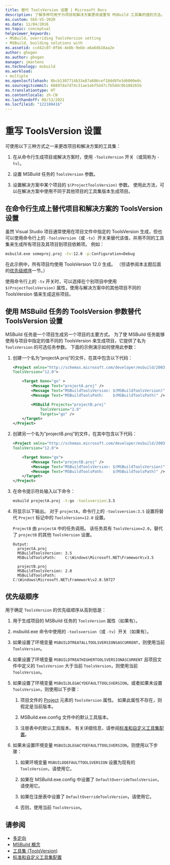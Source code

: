 ```yaml
---
title: 替代 ToolsVersion 设置 | Microsoft Docs
description: 了解多种可用于为项目和解决方案更改或重写 MSBuild 工具集的值的方法。
ms.custom: SEO-VS-2020
ms.date: 11/04/2016
ms.topic: conceptual
helpviewer_keywords:
- MSBuild, overriding ToolsVersion setting
- MSBuild, building solutions with
ms.assetid: ccd42c07-0fb6-4e8b-9ebb-a6a6db18aa2e
author: ghogen
ms.author: ghogen
manager: jmartens
ms.technology: msbuild
ms.workload:
- multiple
ms.openlocfilehash: 8bcb1307714b33e87a886cef18dd97e3d6000e0c
ms.sourcegitcommit: 68897da7d74c31ae1ebf5d47c7b5ddc9b108265b
ms.translationtype: HT
ms.contentlocale: zh-CN
ms.lasthandoff: 08/13/2021
ms.locfileid: "122108416"
---
```

# <a name="override-toolsversion-settings"></a>重写 ToolsVersion 设置

可使用以下三种方式之一来更改项目和解决方案的工具集：

1. 在从命令行生成项目或解决方案时，使用 `-ToolsVersion` 开关（或简称为 `-tv`）。

2. 设置 MSBuild 任务的 `ToolsVersion` 参数。

3. 设置解决方案中某个项目的 `$(ProjectToolsVersion)` 参数。 使用此方法，可以在解决方案中使用不同于其他项目的工具集版本生成项目。

## <a name="override-the-toolsversion-settings-of-projects-and-solutions-on-command-line-builds"></a>在命令行生成上替代项目和解决方案的 ToolsVersion 设置

 虽然 Visual Studio 项目通常使用在项目文件中指定的 ToolsVersion 生成，但也可以使用命令行上的 `-ToolsVersion`（或 `-tv`）开关来替代该值，并用不同的工具集来生成所有项目及其项目到项目依赖项。 例如：

```cmd
msbuild.exe someproj.proj -tv:12.0 -p:Configuration=Debug
```

 在此示例中，所有项目均使用 ToolsVersion 12.0 生成。 （但请参阅本主题后面的[优先级顺序](#order-of-precedence)一节。）

 使用命令行上的 `-tv` 开关时，可以选择在个别项目中使用 `$(ProjectToolsVersion)` 属性，使用与解决方案中的其他项目不同的 ToolsVersion 值来生成这些项目。

## <a name="override-the-toolsversion-settings-using-the-toolsversion-parameter-of-the-msbuild-task"></a>使用 MSBuild 任务的 ToolsVersion 参数替代 ToolsVersion 设置

 MSBuild 任务是一个项目生成另一个项目的主要方式。 为了使 MSBuild 任务能够使用与项目中指定的值不同的 ToolsVersion 来生成项目，它提供了名为 `ToolsVersion` 的可选任务参数。 下面的示例演示如何使用此参数：

1. 创建一个名为“projectA.proj”的文件，在其中包含以下代码：

    ```xml
    <Project xmlns="http://schemas.microsoft.com/developer/msbuild/2003"
    ToolsVersion="12.0">

        <Target Name="go" >
            <Message Text="projectA.proj" />
            <Message Text="MSBuildToolsVersion: $(MSBuildToolsVersion)" />
            <Message Text="MSBuildToolsPath:    $(MSBuildToolsPath)" />

            <MSBuild Projects="projectB.proj"
                ToolsVersion="2.0"
                Targets="go" />
        </Target>
    </Project>
    ```

2. 创建另一个名为“projectB.proj”的文件，在其中包含以下代码：

    ```xml
    <Project xmlns="http://schemas.microsoft.com/developer/msbuild/2003"
    ToolsVersion="12.0">

        <Target Name="go">
            <Message Text="projectB.proj" />
            <Message Text="MSBuildToolsVersion: $(MSBuildToolsVersion)" />
            <Message Text="MSBuildToolsPath:    $(MSBuildToolsPath)" />
        </Target>
    </Project>
    ```

3. 在命令提示符处输入以下命令：

    ```cmd
    msbuild projectA.proj -t:go -toolsversion:3.5
    ```

4. 将显示以下输出。 对于 `projectA`，命令行上的 `-toolsversion:3.5` 设置将替代 `Project` 标记中的 `ToolsVersion=12.0` 设置。

     `ProjectB` 由 `projectA` 中的任务调用。 该任务具有 `ToolsVersion=2.0`，替代了 `projectB` 的其他 `ToolsVersion` 设置。

    ```
    Output:
      projectA.proj
      MSBuildToolsVersion: 3.5
      MSBuildToolsPath:    C:\Windows\Microsoft.NET\Framework\v3.5

      projectB.proj
      MSBuildToolsVersion: 2.0
      MSBuildToolsPath:    C:\Windows\Microsoft.NET\Framework\v2.0.50727
    ```

## <a name="order-of-precedence"></a>优先级顺序

 用于确定 `ToolsVersion` 的优先级顺序从高到低是：

1. 用于生成项目的 MSBuild 任务的 `ToolsVersion` 属性（如果有）。

2. msbuild.exe 命令中使用的 `-toolsversion`（或 `-tv`）开关（如果有）。

3. 如果设置了环境变量 `MSBUILDTREATALLTOOLSVERSIONSASCURRENT`，则使用当前 `ToolsVersion`。

4. 如果设置了环境变量 `MSBUILDTREATHIGHERTOOLSVERSIONASCURRENT` 且项目文件中定义的 `ToolsVersion` 大于当前 `ToolsVersion`，则使用当前 `ToolsVersion`。

5. 如果设置了环境变量 `MSBUILDLEGACYDEFAULTTOOLSVERSION`，或者如果未设置 `ToolsVersion`，则使用以下步骤：

    1. 项目文件的 [Project](../msbuild/project-element-msbuild.md) 元素的 `ToolsVersion` 属性。 如果此属性不存在，则假定是当前版本。

    2. MSBuild.exe.config 文件中的默认工具版本。

    3. 注册表中的默认工具版本。 有关详细信息，请参阅[标准和自定义工具集配置](../msbuild/standard-and-custom-toolset-configurations.md)。

6. 如果未设置环境变量 `MSBUILDLEGACYDEFAULTTOOLSVERSION`，则使用以下步骤：

    1. 如果环境变量 `MSBUILDDEFAULTTOOLSVERSION` 设置为现有的 `ToolsVersion`，请使用它。

    2. 如果在 MSBuild.exe.config 中设置了 `DefaultOverrideToolsVersion`，请使用它。

    3. 如果在注册表中设置了 `DefaultOverrideToolsVersion`，请使用它。

    4. 否则，使用当前 `ToolsVersion`。

## <a name="see-also"></a>请参阅

- [多定向](../msbuild/msbuild-multitargeting-overview.md)
- [MSBuild 概念](../msbuild/msbuild-concepts.md)
- [工具集 (ToolsVersion)](../msbuild/msbuild-toolset-toolsversion.md)
- [标准和自定义工具集配置](../msbuild/standard-and-custom-toolset-configurations.md)

